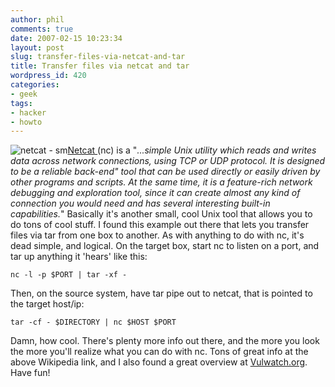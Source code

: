 ```yaml
---
author: phil
comments: true
date: 2007-02-15 10:23:34
layout: post
slug: transfer-files-via-netcat-and-tar
title: Transfer files via netcat and tar
wordpress_id: 420
categories:
- geek
tags:
- hacker
- howto
---
```


![netcat - sm](http://fak3r.com/wp-content/uploads/2007/02/200px-netcat.png)[Netcat ](http://en.wikipedia.org/wiki/Netcat)(nc) is a "_...simple Unix utility which reads and writes data across network connections, using TCP or UDP protocol. It is designed to be a reliable back-end" tool that can be used directly or easily driven by other programs and scripts. At the same time, it is a feature-rich network debugging and exploration tool, since it can create almost any kind of connection you would need and has several interesting built-in capabilities._"  Basically it's another small, cool Unix tool that allows you to do tons of cool stuff.  I found this example out there that lets you transfer files via tar from one box to another.  As with anything to do with nc, it's dead simple, and logical.  On the target box, start nc to listen on a port, and tar up anything it 'hears' like this:

`nc -l -p $PORT | tar -xf -`

Then, on the source system, have tar pipe out to netcat, that is pointed to the target host/ip:

`tar -cf - $DIRECTORY | nc $HOST $PORT`

Damn, how cool.  There's plenty more info out there, and the more you look the more you'll realize what you can do with nc.   Tons of great info at the above Wikipedia link, and I also found a great overview at [Vulwatch.org](http://www.vulnwatch.org/netcat/readme.html).  Have fun!
